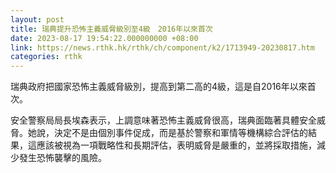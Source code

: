 ```yaml
---
layout: post
title: 瑞典提升恐怖主義威脅級別至4級　2016年以來首次
date: 2023-08-17 19:54:22.000000000 +08:00
link: https://news.rthk.hk/rthk/ch/component/k2/1713949-20230817.htm
categories: rthk
---
```


瑞典政府把國家恐怖主義威脅級別，提高到第二高的4級，這是自2016年以來首次。

安全警察局局長埃森表示，上調意味著恐怖主義威脅很高，瑞典面臨著具體安全威脅。她說，決定不是由個別事件促成，而是基於警察和軍情等機構綜合評估的結果，這應該被視為一項戰略性和長期評估，表明威脅是嚴重的，並將採取措施，減少發生恐怖襲擊的風險。

